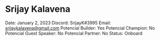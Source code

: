 # Srijay Kalavena

Date: January 2, 2023
Discord: SrijayK#3995
Email: srijaykalavena@gmail.com
Potencial Builder: Yes
Potencial Champion: No
Potencial Guest Speaker: No
Potencial Partner: No
Status: Onboard